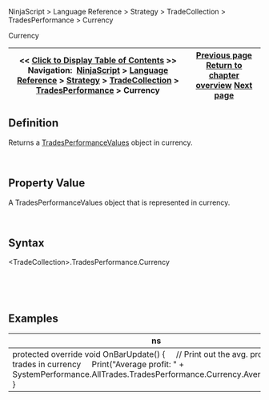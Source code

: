 ﻿


NinjaScript \> Language Reference \> Strategy \> TradeCollection \> TradesPerformance \> Currency






















Currency







| \<\< [Click to Display Table of Contents](currency.md) \>\> **Navigation:**     [NinjaScript](ninjascript.md) \> [Language Reference](language_reference_wip.md) \> [Strategy](strategy.md) \> [TradeCollection](tradecollection.md) \> [TradesPerformance](tradesperformance.md) \> Currency | [Previous page](averagetotalefficiency.md) [Return to chapter overview](tradesperformance.md) [Next page](grossloss.md) |
| --- | --- |











## Definition


Returns a [TradesPerformanceValues](tradesperformancevalues.md) object in currency.  

 


## Property Value


A TradesPerformanceValues object that is represented in currency.


 


## Syntax
\<TradeCollection\>.TradesPerformance.Currency


 


 


## 


## Examples




| ns |
| --- |
| protected override void OnBarUpdate() {      // Print out the avg. profit of all trades in currency      Print("Average profit: " \+ SystemPerformance.AllTrades.TradesPerformance.Currency.AverageProfit); } |









